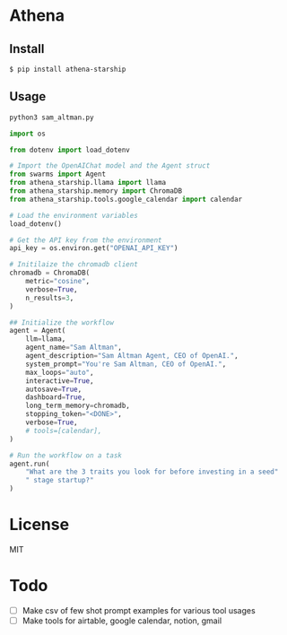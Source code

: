 # Athena

## Install
`$ pip install athena-starship`

## Usage
```bash
python3 sam_altman.py
```

```python
import os

from dotenv import load_dotenv

# Import the OpenAIChat model and the Agent struct
from swarms import Agent
from athena_starship.llama import llama
from athena_starship.memory import ChromaDB
from athena_starship.tools.google_calendar import calendar

# Load the environment variables
load_dotenv()

# Get the API key from the environment
api_key = os.environ.get("OPENAI_API_KEY")

# Initilaize the chromadb client
chromadb = ChromaDB(
    metric="cosine",
    verbose=True,
    n_results=3,
)

## Initialize the workflow
agent = Agent(
    llm=llama,
    agent_name="Sam Altman",
    agent_description="Sam Altman Agent, CEO of OpenAI.",
    system_prompt="You're Sam Altman, CEO of OpenAI.",
    max_loops="auto",
    interactive=True,
    autosave=True,
    dashboard=True,
    long_term_memory=chromadb,
    stopping_token="<DONE>",
    verbose=True,
    # tools=[calendar],
)

# Run the workflow on a task
agent.run(
    "What are the 3 traits you look for before investing in a seed"
    " stage startup?"
)

```

# License
MIT


# Todo
- [ ] Make csv of few shot prompt examples for various tool usages
- [ ] Make tools for airtable, google calendar, notion, gmail
